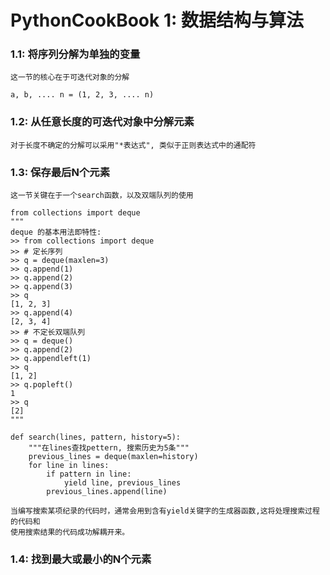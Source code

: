 PythonCookBook 1: 数据结构与算法
===

### 1.1: 将序列分解为单独的变量

    这一节的核心在于可迭代对象的分解

    a, b, .... n = (1, 2, 3, .... n)

### 1.2: 从任意长度的可迭代对象中分解元素

    对于长度不确定的分解可以采用"*表达式", 类似于正则表达式中的通配符

### 1.3: 保存最后N个元素

    这一节关键在于一个search函数，以及双端队列的使用

    from collections import deque
    """
    deque 的基本用法即特性:
    >> from collections import deque
    >> # 定长序列
    >> q = deque(maxlen=3)
    >> q.append(1)
    >> q.append(2)
    >> q.append(3)
    >> q
    [1, 2, 3]
    >> q.append(4)
    [2, 3, 4]
    >> # 不定长双端队列
    >> q = deque()
    >> q.append(2)
    >> q.appendleft(1)
    >> q
    [1, 2]
    >> q.popleft()
    1
    >> q
    [2]
    """

    def search(lines, pattern, history=5):
        """在lines查找pettern, 搜索历史为5条"""
        previous_lines = deque(maxlen=history)
        for line in lines:
            if pattern in line:
                yield line, previous_lines
            previous_lines.append(line)

    当编写搜索某项纪录的代码时，通常会用到含有yield关键字的生成器函数,这将处理搜索过程的代码和
    使用搜索结果的代码成功解耦开来。


### 1.4: 找到最大或最小的N个元素


